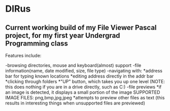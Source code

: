 # DIRus

## Current working build of my File Viewer Pascal project, for my first year Undergrad Programming class

Features include:

  -browsing directories, mouse and keyboard(almost) support
  -file information(name, date modified, size, file type)
  -navigating with:
    *address bar for typing known locations
    *editing address directly in the addr bar
    *clicking through folders
    *"UP" button, which takes you up one level (NOTE: this does nothing if you are in a drive directly, such as C:\)
  -file previews
    *if an image is detected, it displays a small portion of the image
      SUPPORTED IMAGE FILES: png,bmp,jpg,jpeg
    *attempts to preview other files as text (this results in interesting things when unsupported files are previewed)

